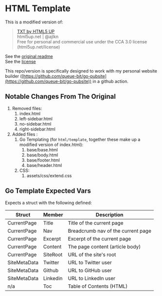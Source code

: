 # HTML Template

This is a modified version of: 

> [TXT by HTML5 UP](https://html5up.net/txt)  
> html5up.net | @ajlkn  
> Free for personal and commercial use under the CCA 3.0 license (html5up.net/license)

See the [original readme](README.txt)  
See the [license](LICENSE.txt)

This repo/version is specifically designed to work with my personal website builder ([https://github.com/queue-bit/go-pubsite](https://github.com/queue-bit/go-pubsite)) in a github action.


## Notable Changes From The Original

1. Removed files:
   1. index.html
   2. left-sidebar.html
   3. no-sidebar.html
   4. right-sidebar.html
2. Added files :
   1. Go Templating (for `html/template`, together these make up a modified version of index.html):
      1. base/base.html
      2. base/body.html
      3. base/footer.html
      4. base/header.html
   2. CSS:
      1. assets/css/extend.css

## Go Template Expected Vars


Expects a struct with the following defined:

| Struct | Member | Description |
|-|-|-|
| CurrentPage | Title | Title of the current page |
| CurrentPage | Nav | Breadcrumb nav of the current page |
| CurrentPage | Excerpt | Excerpt of the current page |
| CurrentPage | Content | The page content (article body) |
| CurrentPage | SiteRoot | URL of the site's root |
| SiteMetaData | Twitter | URL to Twitter user |
| SiteMetaData | Github | URL to GitHub user |
| SiteMetaData | Linkedin | URL to LinkedIn user |
| n/a | Toc | Table of Contents (HTML) |